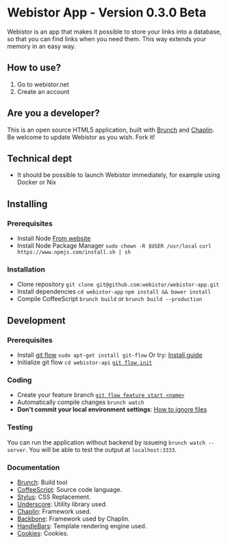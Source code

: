 # Webistor App - Version 0.3.0 Beta

Webistor is an app that makes it possible to store your links into a database, so that you can find links when you need them. This way extends your memory in an easy way.

## How to use?

1. Go to webistor.net
2. Create an account

## Are you a developer?

This is an open source HTML5 application, built with [Brunch](http://brunch.io) and [Chaplin](http://chaplinjs.org). Be welcome to update Webistor as you wish. Fork it!

## Technical dept

- It should be possible to launch Webistor immediately, for example using Docker or Nix

## Installing

### Prerequisites

* Install Node
  [From website](http://nodejs.org/)
* Install Node Package Manager
  `sudo chown -R $USER /usr/local`
  `curl https://www.npmjs.com/install.sh | sh`

### Installation

* Clone repository
  `git clone git@github.com:webistor/webistor-app.git`
* Install dependencies
  `cd webistor-app`
  `npm install && bower install`
* Compile CoffeeScript
  `brunch build` or `brunch build --production`

## Development

### Prerequisites

* Install [git flow](https://github.com/nvie/gitflow)
  `sudo apt-get install git-flow`
  Or try: [Install guide](https://github.com/nvie/gitflow/wiki/Installation)
* Initialize git flow
  `cd webistor-api`
  [`git flow init`](https://github.com/nvie/gitflow/wiki/Command-Line-Arguments#git-flow-init--fd)

### Coding

* Create your feature branch
  [`git flow feature start <name>`](https://github.com/nvie/gitflow/wiki/Command-Line-Arguments#git-flow-feature-start--f-name-base)
* Automatically compile changes
  `brunch watch`
* **Don't commit your local environment settings**:
  [How to ignore files](https://help.github.com/articles/ignoring-files)

### Testing

You can run the application without backend by issueing `brunch watch --server`. You will
be able to test the output at `localhost:3333`.

### Documentation

* [Brunch](https://github.com/brunch/brunch/tree/stable/docs): Build tool
* [CoffeeScript](http://coffeescript.org/): Source code language.
* [Stylus](http://learnboost.github.io/stylus/): CSS Replacement.
* [Underscore](http://underscorejs.org/): Utility library used.
* [Chaplin](http://docs.chaplinjs.org/): Framework used.
* [Backbone](http://backbonejs.org/): Framework used by Chaplin.
* [HandleBars](http://handlebarsjs.com/): Template rendering engine used.
* [Cookies](https://github.com/ScottHamper/Cookies): Cookies.
